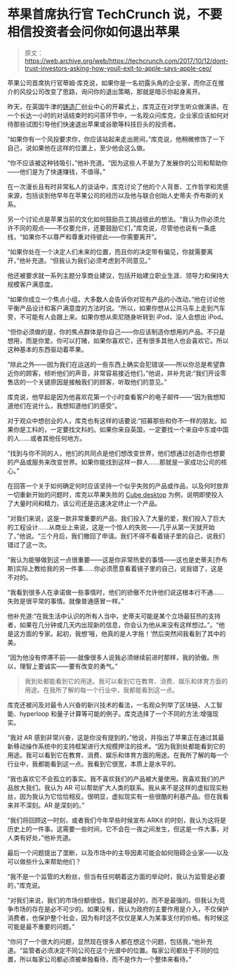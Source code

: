 # 苹果首席执行官 TechCrunch 说，不要相信投资者会问你如何退出苹果

> 原文：<https://web.archive.org/web/https://techcrunch.com/2017/10/12/dont-trust-investors-asking-how-youll-exit-to-apple-says-apple-ceo/>

苹果公司首席执行官蒂姆·库克说，如果你是一名初露头角的企业家，而你正在推介的风投公司改变了思路，询问你的退出策略，那就是暗示你起身离开。

昨天，在英国牛津的[铸造厂](https://web.archive.org/web/20230217020601/https://www.oxfordfoundry.ox.ac.uk/)创业中心的开幕式上，库克正在对学生听众做演讲。在一个长达一小时的对话结束时的问答环节中，一名观众问库克，企业家应该如何对待那些试图引导他们快速退出苹果或谷歌等科技巨头的投资者。

“如果你有一个风投要求你，你应该站起来走出房间，”库克说，他稍微修饰了一下自己，说如果他在这样的位置上，至少他会这么做。

“你不应该被这种钱吸引，”他补充道。“因为这些人不是为了发展你的公司和帮助你——他们是为了快速赚钱，不值得。”

在一次漫长且有时非常私人的谈话中，库克讨论了他的个人背景、工作哲学和灵感来源，包括谈到他早年在苹果公司的经历以及他与联合创始人史蒂夫·乔布斯的关系。

另一个讨论点是苹果当前的文化如何鼓励员工挑战彼此的想法。“我认为你必须允许不同的观点——不仅要允许，还要鼓励它们，”库克说，尽管他也说有一条底线，“如果你不以尊严和尊重对待彼此——你需要离开”。

“如果你处在一个决定人们未来的位置，而且你的决定带有偏见，你就需要离开，”他补充道。“但我认为我们必须考虑到不同意见。”

他还被要求就一系列主题分享商业建议，包括开始建立职业生涯、领导力和保持大规模客户满意度。

“如果你成立一个焦点小组，大多数人会告诉你对现有产品的小改动，”他在讨论他平衡产品设计和客户满意度的方法时说。“所以，如果你想从公共马车上走到汽车旁，不可能有人会跟上来。如果你想从索尼随身听转到 iPod，没人会想出 iPod。

“但你必须做的是，你的焦点群体是你自己——你应该制造你想用的产品。不只是想用，而是你爱。你可以打赌，如果你喜欢它，还有很多其他人也会喜欢它。所以这种基本的东西驱动着苹果。

“除此之外——因为我们在运送的一些东西上确实会犯错误——所以你总是希望靠近你的顾客，倾听他们的声音，非常容易接近他们，”他说，并补充说:“我们开设零售店的一个关键原因是接触我们的顾客，听取他们的意见。”

库克说，他早起是因为他喜欢花第一个小时查看客户的电子邮件——“因为我想知道他们在说什么，我想知道他们的感受”。

对于观众中想创业的人，库克也有这样的话要说:“招募那些和你不一样的朋友。如果你是工科的，一定要找文科的。如果你来自英国，一定要找一个来自中东或中国的人……或者其他任何地方。

“找到与你不同的人，他们的共同点是他们想改变世界，他们想通过创造你也想要的产品或服务来改变世界。如果你能找到这样一群人……那就是一家成功公司的核心。”

在回答一个关于如何确定何时应该坚持一个似乎失败的产品或作品，以及何时放弃一切重新开始的问题时，库克以苹果失败的 [Cube desktop](https://web.archive.org/web/20230217020601/https://en.wikipedia.org/wiki/Power_Mac_G4_Cube) 为例，说明即使投入了大量时间和精力，该公司还是迅速决定终止一个产品。

“对我们来说，这是一款非常重要的产品，我们投入了大量的爱，我们投入了巨大的工程设计……从商业上来说，这是一个惊人的失败——几乎从第一天就开始了，”他说。“三个月后，我们撤回了申请。我们不得不看着镜子里的自己，说我们错过了这一次。

“我认为能够做到这一点很重要——这是你非常热爱的事情——这也是史蒂夫[乔布斯]实际上教给我的另一件事……你必须愿意看着镜子里的自己，说我错了，这是不对的。

“我看到很多人在承诺做一些事情时，他们的骄傲不允许他们说这根本行不通……失败是很平常的事情。就像普通感冒一样。”

他补充道:“在我生活中认识的所有人当中，史蒂夫可能是某个立场最狂热的支持者，如果在几分钟或几天内出现新的信息，你会认为他从来没有这样想过。”。“他是这方面的专家。起初，我想‘哦，他真的是人字拖！’然后突然间我看到了其中的美。

“因为他没有停滞不前——就像很多人说我必须继续前进时那样，我的骄傲。所以，理智上要诚实——要有改变的勇气。”

> 我到处都能看到它的用途。我可以看到它在教育、消费、娱乐和体育方面的用途。在我所了解的每一个行业中，我都能看到这一点。

库克还被问及对最令人兴奋的新兴技术的看法，一名观众列举了区块链、人工智能、hyperloop 和量子计算等可能的例子。库克选择了一个不同的方法:增强现实。

“我对 AR 感到非常兴奋，这是你没有提到的，”他说，并指出了苹果正在通过其最新移动操作系统中的支持框架进行大规模押注的技术。“因为我到处都能看到它的用途。我可以看到它在教育、消费、娱乐和体育方面的用途。在我所了解的每一个行业中，我都能看到这一点。我看到它很宽，本质上是水平的。

“我也喜欢它不会孤立的事实。我不喜欢我们的产品被大量使用。我喜欢我们的产品放大我们。我认为 AR 可以帮助扩大人类的联系。我从来不是这样的虚拟现实粉丝，因为我认为它恰恰相反。很明显，虚拟现实有一些很酷的利基产品。但在我看来并不深刻。AR 是深刻的。”

“我们将回顾这一时刻，或者我们今年早些时候宣布 ARKit 的时刻，我认为这将是历史上的一件事。这需要一些时间，它不会在一夜之间发生，但这是一件大事，对人类有好处，”他补充道。

最后一个问题提出了垄断，以及市场中的主导因素可能会如何阻碍企业家——以及可以做些什么来帮助他们？

“我不是一个监管的大粉丝，但当有任何朝着这方面的举动时，我认为监管是必要的，”库克说。

“对我们来说，我们的市场份额很低，我们是最好的，而不是最强的。但我认为竞争市场的存在是必不可少的。如果没有，我认为政府的主要作用是介入，不仅保护消费者，也保护整个社会，因为有时这不仅仅是某人为某事支付的价格。有时候这可能是最不重要的问题。”

“你问了一个很大的问题，显然现在很多人都在想这个问题，包括我，”他补充道。“监管者必须决定不同公司在这个光谱中的位置。每家公司都处于不同的位置，所以每家公司都必须被单独看待，而不是作为一个整体来看待。”